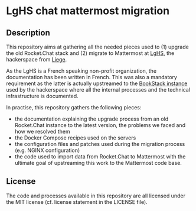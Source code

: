 # LgHS chat mattermost migration

## Description

This repository aims at gathering all the needed pieces used to (1) upgrade the old Rocket.Chat stack and (2) migrate to Mattermost at [LgHS](https://lghs.be/), the hackerspace from [Liege](https://en.wikipedia.org/wiki/Li%C3%A8ge).

As the LgHS is a French speaking non-profit organization, the documentation has been written in French. This was also a mandatory requirement as the latter is actually upstreamed to the [BookStack instance](https://wiki.lghs.be/) used by the hackerspace where all the internal processes and the technical infrastructure is documented.

In practise, this repository gathers the following pieces:
* the documentation explaining the upgrade process from an old Rocket.Chat instance to the latest version, the problems we faced and how we resolved them
* the Docker Compose recipes used on the servers
* the configuration files and patches used during the migration process (e.g. NGINX configuration)
* the code used to import data from Rocket.Chat to Mattermost with the ultimate goal of upstreaming this work to the Mattermost code base.


## License

The code and processes available in this repository are all licensed under the MIT license (cf. license statement in the LICENSE file).